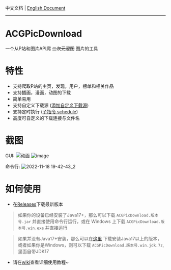 中文文档 | [English Document](https://github.com/zxzxy/ACGPicDownload/blob/master/README.en.md)

--------------------

# ACGPicDownload

一个从P站和图片API爬 ~~二次元涩图~~ 图片的工具

# 特性

- 支持爬取P站的主页，发现，用户，榜单和相关作品
- 支持插画，漫画，动图的下载
- 简单易用
- 支持自定义下载源 ([添加自定义下载源](https://github.com/zxzxy/ACGPicDownload/wiki/%E6%B7%BB%E5%8A%A0%E8%87%AA%E5%AE%9A%E4%B9%89%E4%B8%8B%E8%BD%BD%E6%BA%90))
- 支持定时执行 ([子指令 schedule](https://github.com/zxzxy/ACGPicDownload/wiki/%E4%BD%BF%E7%94%A8%E6%95%99%E7%A8%8B#%E5%AD%90%E6%8C%87%E4%BB%A4-schedule))
- 高度可自定义的下载连接与文件名

# 截图
GUI:
![动画](https://user-images.githubusercontent.com/73475219/206856967-15e3d70c-ac6f-49c6-942d-67d934258892.gif)
![image](https://user-images.githubusercontent.com/73475219/206438395-89e1eec5-f734-484f-94d9-2b82a6c63f69.png)

命令行:
![2022-11-18 19-42-43_2](https://user-images.githubusercontent.com/73475219/202701179-2b8439ac-0f0a-4f12-9fbc-9574a1620411.gif)

# 如何使用

- 在[Releases](https://github.com/zxzxy/ACGPicDownload/releases)下载最新版本

> 如果你的设备已经安装了Java17+，那么可以下载 `ACGPicDownload.版本号.jar` 并直接使用命令行运行，或在 Windows
> 上下载 `ACGPicDownload.版本号.win.exe` 并直接运行

> 如果并没有Java17+安装，那么可以在[这里](https://adoptium.net/zh-CN/temurin/archive)
> 下载安装Java17以上的版本，或者如果你是Windows，则可以下载 `ACGPicDownload.版本号.win.jdk.7z`, 里面自带JDK17

- 请在[wiki](https://github.com/zxzxy/ACGPicDownload/wiki)查看详细使用教程~
